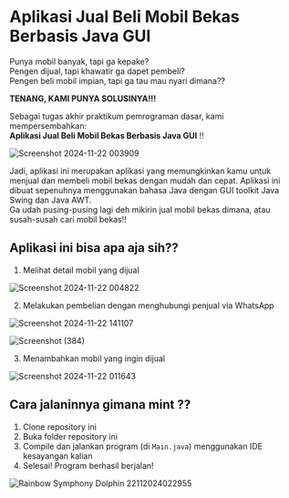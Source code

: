 # Aplikasi Jual Beli Mobil Bekas Berbasis Java GUI

Punya mobil banyak, tapi ga kepake?  
Pengen dijual, tapi khawatir ga dapet pembeli?  
Pengen beli mobil impian, tapi ga tau mau nyari dimana??

**TENANG, KAMI PUNYA SOLUSINYA!!!**

Sebagai tugas akhir praktikum pemrograman dasar, kami mempersembahkan:  
**Aplikasi Jual Beli Mobil Bekas Berbasis Java GUI** !!

![Screenshot 2024-11-22 003909](https://github.com/user-attachments/assets/af2fc997-e884-4720-9918-201f96a34b50)

Jadi, aplikasi ini merupakan aplikasi yang memungkinkan kamu untuk menjual dan membeli mobil bekas dengan mudah dan cepat. Aplikasi ini dibuat sepenuhnya menggunakan bahasa Java dengan GUI toolkit Java Swing dan Java AWT.  
Ga udah pusing-pusing lagi deh mikirin jual mobil bekas dimana, atau susah-susah cari mobil bekas!!

## Aplikasi ini bisa apa aja sih??
1. Melihat detail mobil yang dijual

![Screenshot 2024-11-22 004822](https://github.com/user-attachments/assets/5a1e9ebd-e1b9-4502-8d98-1fadb79a3c19)

2. Melakukan pembelian dengan menghubungi penjual via WhatsApp

![Screenshot 2024-11-22 141107](https://github.com/user-attachments/assets/69336ef2-4fc8-4765-9436-48f8bcda9469)

![Screenshot (384)](https://github.com/user-attachments/assets/c8682096-5662-48f3-bea1-e6fba21e88a1)

3. Menambahkan mobil yang ingin dijual

![Screenshot 2024-11-22 011643](https://github.com/user-attachments/assets/74ff6c6c-feaf-4e4f-a17f-cee480f6f59f)

## Cara jalaninnya gimana mint ??
1. Clone repository ini
2. Buka folder repository ini
3. Compile dan jalankan program (di `Main.java`) menggunakan IDE kesayangan kalian
4. Selesai! Program berhasil berjalan!

![Rainbow Symphony Dolphin 22112024022955](https://github.com/user-attachments/assets/8b5ed8b2-c77f-4b83-b458-f9f6fb41f568)








